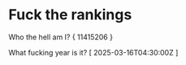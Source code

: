 # Fuck the rankings

Who the hell am I?
{ 11415206 }

What fucking year is it?
[ 2025-03-16T04:30:00Z ]
